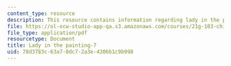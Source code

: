 ```yaml
---
content_type: resource
description: This resource contains information regarding lady in the painting.
file: https://ol-ocw-studio-app-qa.s3.amazonaws.com/courses/21g-103-chinese-iii-regular-fall-2003/78d3783c63a70dc72a3e4306b1c9b998_MIT21G_103F03_painting7.pdf
file_type: application/pdf
resourcetype: Document
title: Lady in the painting-7
uid: 78d3783c-63a7-0dc7-2a3e-4306b1c9b998
---
```

